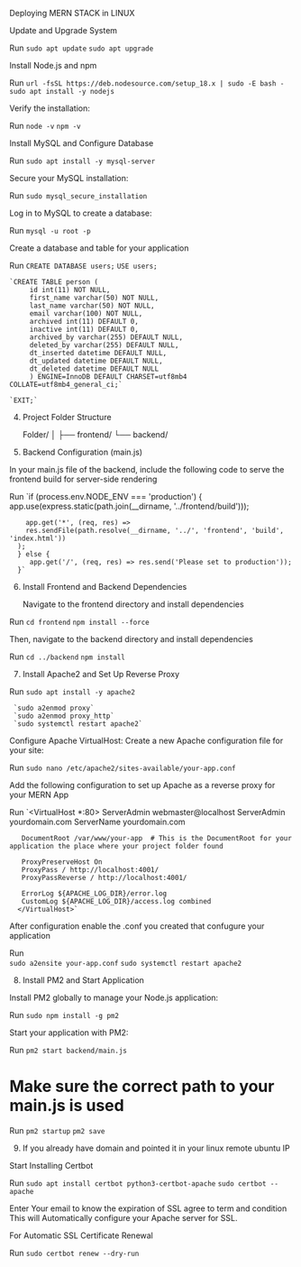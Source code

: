 
Deploying MERN STACK in LINUX 

Update and Upgrade System

Run  `sudo apt update`
     `sudo apt upgrade`

Install Node.js and npm

Run  `url -fsSL https://deb.nodesource.com/setup_18.x | sudo -E bash -`
     `sudo apt install -y nodejs`

Verify the installation:
  
Run  `node -v`
     `npm -v`


Install MySQL and Configure Database

Run  `sudo apt install -y mysql-server`

Secure your MySQL installation:

Run  `sudo mysql_secure_installation`
 
Log in to MySQL to create a database:

Run  `mysql -u root -p`

Create a database and table for your application

Run `CREATE DATABASE users;`
    `USE users;`

    `CREATE TABLE person (
         id int(11) NOT NULL,
         first_name varchar(50) NOT NULL,
         last_name varchar(50) NOT NULL,
         email varchar(100) NOT NULL,
         archived int(11) DEFAULT 0,
         inactive int(11) DEFAULT 0,
         archived_by varchar(255) DEFAULT NULL,
         deleted_by varchar(255) DEFAULT NULL,
         dt_inserted datetime DEFAULT NULL,
         dt_updated datetime DEFAULT NULL,
         dt_deleted datetime DEFAULT NULL
         ) ENGINE=InnoDB DEFAULT CHARSET=utf8mb4 COLLATE=utf8mb4_general_ci;`

    `EXIT;`

  
4. Project Folder Structure
  
    Folder/
   │
   ├── frontend/
   └── backend/
   
5. Backend Configuration (main.js)

In your main.js file of the backend, include the following code to serve the frontend build for server-side rendering

Run  `if (process.env.NODE_ENV === 'production') {
        app.use(express.static(path.join(__dirname, '../frontend/build')));

        app.get('*', (req, res) => 
        res.sendFile(path.resolve(__dirname, '../', 'frontend', 'build', 'index.html'))
      );
      } else {
         app.get('/', (req, res) => res.send('Please set to production')); 
      }`

6. Install Frontend and Backend Dependencies
   
   Navigate to the frontend directory and install dependencies

Run  `cd frontend`
     `npm install --force`
   
Then, navigate to the backend directory and install dependencies

Run  `cd ../backend`
     `npm install`
  
     
7. Install Apache2 and Set Up Reverse Proxy

Run  `sudo apt install -y apache2`

     `sudo a2enmod proxy`
     `sudo a2enmod proxy_http`
     `sudo systemctl restart apache2`

   
Configure Apache VirtualHost:
Create a new Apache configuration file for your site:


Run  `sudo nano /etc/apache2/sites-available/your-app.conf`
      
Add the following configuration to set up Apache as a reverse proxy for your MERN App


Run  `<VirtualHost *:80>
       ServerAdmin webmaster@localhost
       ServerAdmin yourdomain.com
       ServerName yourdomain.com

       DocumentRoot /var/www/your-app  # This is the DocumentRoot for your application the place where your project folder found

       ProxyPreserveHost On
       ProxyPass / http://localhost:4001/
       ProxyPassReverse / http://localhost:4001/

       ErrorLog ${APACHE_LOG_DIR}/error.log
       CustomLog ${APACHE_LOG_DIR}/access.log combined
      </VirtualHost>`

 
After configuration enable the .conf you created that confugure your application

Run  
     `sudo a2ensite your-app.conf` 
     `sudo systemctl restart apache2`


    
8. Install PM2 and Start Application

Install PM2 globally to manage your Node.js application:

Run  `sudo npm install -g pm2`

Start your application with PM2:

Run  `pm2 start backend/main.js`  

# Make sure the correct path to your main.js is used

Run  `pm2 startup`
     `pm2 save`


9. If you already have domain and pointed it in your linux remote ubuntu IP 

Start Installing Certbot 

Run  `sudo apt install certbot python3-certbot-apache`
     `sudo certbot --apache`

Enter Your email to know the expiration of SSL agree to term and condition 
This will Automatically configure your Apache server for SSL.

For Automatic SSL Certificate Renewal

Run  `sudo certbot renew --dry-run`


 





